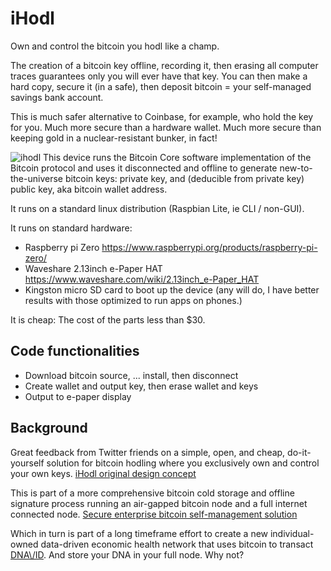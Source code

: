 # iHodl

Own and control the bitcoin you hodl like a champ.

The creation of a bitcoin key offline, recording it, then erasing all computer traces guarantees only you will ever have that key. You can then make a hard copy, secure it (in a safe), then deposit bitcoin = your self-managed savings bank account.

This is much safer alternative to Coinbase, for example, who hold the key for you. Much more secure than a hardware wallet. Much more secure than keeping gold in a nuclear-resistant bunker, in fact!

![ihodl](https://user-images.githubusercontent.com/1084645/46902779-7e73c780-cecb-11e8-84c6-b250f6e13a66.jpeg)
This device runs the Bitcoin Core software implementation of the Bitcoin protocol and uses it disconnected and offline to generate new-to-the-universe bitcoin keys: private key, and (deducible from private key) public key, aka bitcoin wallet address.

It runs on a standard linux distribution (Raspbian Lite, ie CLI / non-GUI).

It runs on standard hardware:
- Raspberry pi Zero https://www.raspberrypi.org/products/raspberry-pi-zero/
- Waveshare 2.13inch e-Paper HAT https://www.waveshare.com/wiki/2.13inch_e-Paper_HAT
- Kingston micro SD card to boot up the device (any will do, I have better results with those optimized to run apps on phones.)

It is cheap: The cost of the parts less than $30.

## Code functionalities
- Download bitcoin source, ... install, then disconnect
- Create wallet and output key, then erase wallet and keys
- Output to e-paper display

## Background
Great feedback from Twitter friends on a simple, open, and cheap, do-it-yourself solution for bitcoin hodling where you exclusively own and control your own keys. [iHodl original design concept](https://twitter.com/davidweisss/status/1047489532130672640)

This is part of a more comprehensive bitcoin cold storage and offline signature process running an air-gapped bitcoin node and a full internet connected node. [Secure enterprise bitcoin self-management solution](https://github.com/davidweisss/Cold_storage "Cold storage and offline signature process running an air-gapped bitcoin node and a full internet connected node.")

Which in turn is part of a long timeframe effort to create a new individual-owned data-driven economic health network that uses bitcoin to transact [DNA\\/ID](https://dnavid.com). And store your DNA in your full node. Why not?
